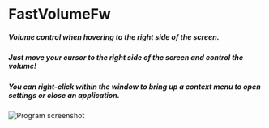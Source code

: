 # FastVolumeFw
##### Volume control when hovering to the right side of the screen.
##### Just move your cursor to the right side of the screen and control the volume!
##### You can right-click within the window to bring up a context menu to open settings or close an application.
![Program screenshot](https://i.ibb.co/Ns3sbPJ/Y-M8-AAria-UY.jpg)
